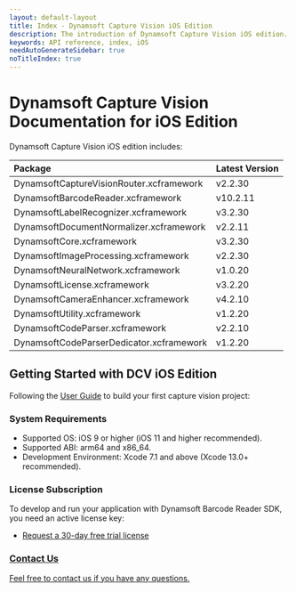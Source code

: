 ```yaml
---
layout: default-layout
title: Index - Dynamsoft Capture Vision iOS Edition
description: The introduction of Dynamsoft Capture Vision iOS edition.
keywords: API reference, index, iOS
needAutoGenerateSidebar: true
noTitleIndex: true
---
```


# Dynamsoft Capture Vision Documentation for iOS Edition

Dynamsoft Capture Vision iOS edition includes:

| Package | Latest Version |
| :------ | :------------- |
| DynamsoftCaptureVisionRouter.xcframework | v2.2.30 |
| DynamsoftBarcodeReader.xcframework | v10.2.11 |
| DynamsoftLabelRecognizer.xcframework | v3.2.30 |
| DynamsoftDocumentNormalizer.xcframework | v2.2.11 |
| DynamsoftCore.xcframework | v3.2.30 |
| DynamsoftImageProcessing.xcframework | v2.2.30 |
| DynamsoftNeuralNetwork.xcframework | v1.0.20 |
| DynamsoftLicense.xcframework | v3.2.20 |
| DynamsoftCameraEnhancer.xcframework | v4.2.10 |
| DynamsoftUtility.xcframework | v1.2.20 |
| DynamsoftCodeParser.xcframework | v2.2.10 |
| DynamsoftCodeParserDedicator.xcframework | v1.2.20 |

## Getting Started with DCV iOS Edition

Following the [User Guide](user-guide/index.md) to build your first capture vision project:

### System Requirements

* Supported OS: iOS 9 or higher (iOS 11 and higher recommended).
* Supported ABI: arm64 and x86_64.
* Development Environment: Xcode 7.1 and above (Xcode 13.0+ recommended).

### License Subscription

To develop and run your application with Dynamsoft Barcode Reader SDK, you need an active license key:

* <a href = "https://www.dynamsoft.com/customer/license/trialLicense?utm_source=doc&product=DCV&package=mobile" target = "_blank">Request a 30-day free trial license

### Contact Us

<a href = "https://www.dynamsoft.com/company/customer-service/#contact" target = "_blank">Feel free to contact us if you have any questions.</a>

